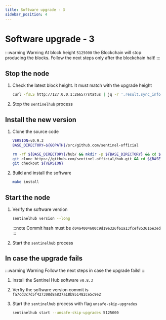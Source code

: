 ```yaml
---
title: Software upgrade - 3
sidebar_position: 4
---
```


# Software upgrade - 3

:::warning Warning
At block height `5125000` the Blockchain will stop producing the blocks. Follow the next steps only after the blockchain halt!
:::

## Stop the node

1. Check the latest block height. It must match with the upgrade height

    ``` sh
    curl -fsLS http://127.0.0.1:26657/status | jq -r '.result.sync_info.latest_block_height'
    ```

2. Stop the `sentinelhub` process

## Install the new version

1. Clone the source code

    ``` sh
    VERSION=v0.9.2
    BASE_DIRECTORY=${GOPATH}/src/github.com/sentinel-official

    rm -rf ${BASE_DIRECTORY}/hub/ && mkdir -p ${BASE_DIRECTORY} && cd ${BASE_DIRECTORY}/ && \
    git clone https://github.com/sentinel-official/hub.git && cd ${BASE_DIRECTORY}/hub/ && \
    git checkout ${VERSION}
    ```

2. Build and install the software

    ``` sh
    make install
    ```

## Start the node

1. Verify the software version

    ``` sh
    sentinelhub version --long
    ```

    :::note
    Commit hash must be `d04a4004600c9d19e326f61a13fcef853616e3ed`
    :::

2. Start the `sentinelhub` process

## In case the upgrade fails

:::warning Warning
Follow the next steps in case the upgrade fails!
:::

1. Install the Sentinel Hub software `v0.8.3`

2. Verfiy the software version commit is `fa7cd3c7d5f427308d8a837a18b951482ce5c9e2`

3. Start the `sentinelhub` process with flag `unsafe-skip-upgrades`

    ``` sh
    sentinelhub start --unsafe-skip-upgrades 5125000
    ```